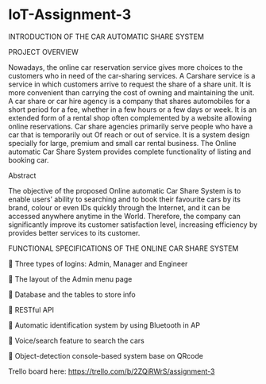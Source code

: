 # IoT-Assignment-3

INTRODUCTION OF THE CAR AUTOMATIC SHARE SYSTEM

PROJECT OVERVIEW

Nowadays, the online car reservation service gives more choices to the customers who in need of the car-sharing services. A Carshare service is a service in which customers arrive to request the share of a share unit. It is more convenient than carrying the cost of owning and maintaining the unit. A car share or car hire agency is a company that shares automobiles for a short period for a fee, whether in a few hours or a few days or week. It is an extended form of a rental shop often complemented by a website allowing online reservations. Car share agencies primarily serve people who have a car that is temporarily out Of reach or out of service. It is a system design specially for large, premium and small car rental business. The Online automatic Car Share System provides complete functionality of listing and booking car.


Abstract

The objective of the proposed Online automatic Car Share System is to enable users’ ability to searching and to book their favourite cars by its brand, colour or even IDs quickly through the Internet, and it can be accessed anywhere anytime in the World. Therefore, the company can significantly improve its customer satisfaction level, increasing efficiency by provides better services to its customer.


FUNCTIONAL SPECIFICATIONS OF THE ONLINE CAR SHARE SYSTEM

	Three types of logins: Admin, Manager and Engineer

	The layout of the Admin menu page

	Database and the tables to store info

	RESTful API

	Automatic identification system by using Bluetooth in AP

	Voice/search feature to search the cars

	Object-detection console-based system base on QRcode


Trello board here: https://trello.com/b/2ZQiRWrS/assignment-3
